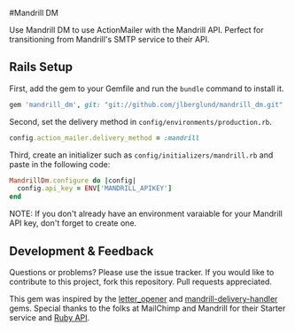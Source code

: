 #Mandrill DM

Use Mandrill DM to use ActionMailer with the Mandrill API. Perfect for transitioning from Mandrill's SMTP service to their API.

##  Rails Setup

First, add the gem to your Gemfile and run the `bundle` command to install it.

```ruby
gem 'mandrill_dm', git: "git://github.com/jlberglund/mandrill_dm.git"
```

Second, set the delivery method in `config/environments/production.rb`.

```ruby
config.action_mailer.delivery_method = :mandrill
```

Third, create an initializer such as `config/initializers/mandrill.rb` and paste in the following code:

```ruby
MandrillDm.configure do |config|
  config.api_key = ENV['MANDRILL_APIKEY']
end
```

NOTE: If you don't already have an environment varaiable for your Mandrill API key, don't forget to create one.

## Development & Feedback

Questions or problems? Please use the issue tracker. If you would like to contribute to this project, fork this repository. Pull requests appreciated.

This gem was inspired by the [letter_opener](https://github.com/ryanb/letter_opener/) and [mandrill-delivery-handler](https://github.com/earnold/mandrill-delivery-handler) gems. Special thanks to the folks at MailChimp and Mandrill for their Starter service and [Ruby API](https://bitbucket.org/mailchimp/mandrill-api-ruby).
